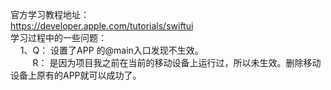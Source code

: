 官方学习教程地址：  
    https://developer.apple.com/tutorials/swiftui  
学习过程中的一些问题：  
 &nbsp;&nbsp;&nbsp;&nbsp;1、Q： 设置了APP 的@main入口发现不生效。  
      &nbsp;&nbsp;&nbsp;&nbsp;&nbsp;&nbsp;&nbsp;&nbsp;&nbsp;R： 是因为项目我之前在当前的移动设备上运行过，所以未生效。删除移动设备上原有的APP就可以成功了。  
 
